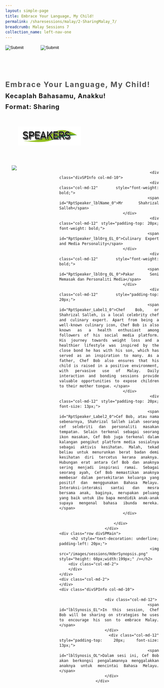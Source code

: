 ```yaml
---
layout: simple-page
title: Embrace Your Language, My Child!
permalink: /sharesessions/malay/2-SharingMalay_7/
breadcrumb: Malay Sessions 7
collection_name: left-nav-one
---
```




<input type="image" name="btnBack" id="btnBack" onclick="goBack()" src="/images/btnBack.png" style="height:70px;">
<input type="image" name="btnRegister" id="btnRegister" src="/images/btnClosed.png"
    style="height:70px;padding-left: 50px;" />

<link href="/misc/bootstrap.min.css" rel="stylesheet" />
<link href="/misc/Site.css" rel="stylesheet" />
<style>
    .divSPMain {
        padding: 20px;
        padding-top: 20px;
        text-align: justify;
        border-radius: 20px;
    }
    .divSPInfo {
        padding-top: 1px;
    }
</style>
<script>
        function goBack() {
          window.history.back();
        }
        </script>
        
<div id="PanelSess">
    <div class="col-md-12" style="padding-top: 40px;">
        <b>
            <span id="lblTitle_EL" style="font-weight: bold; font-size: 23px; letter-spacing: 2px; color: #525252">
                Embrace Your Language, My Child!</span></b>
    </div>
    <div class="col-md-12" style="padding-top: 10px;">
        <span id="lblTitle_OL" style="font-weight: bold; font-size: 20px; letter-spacing: 1px;">
        Kecaplah Bahasamu, Anakku!</span>
    </div>
    <div class="col-md-12" style="padding-top: 10px;">
        <span id="tblFormat" style="font-weight: bold; font-size: 20px; letter-spacing: 1px;"><b>Format:</b>
            Sharing</span>
    </div>
    <div class="row divSPMain">
        <h2 style="text-decoration: underline; padding-left: 20px;">
            <img src="/images/sessions/HDerSpeakers.png" style="height: 60px;width:199px;" /></h2>
        <div class="col-md-2">
        </div>
    </div>
<div class="row divSPMain">
                            <div class="col-md-2">
                                <img id="RptSpeaker_Img_0" src="https://event-reg.biz/DefaultBanner/images/MTLS2019/Speaker/M71.png" style="float: left; width: 150px;" />
                            </div>

                            <div class="divSPInfo col-md-10">
                                <div class="col-md-12" style="font-weight: bold;">
                                    <span id="RptSpeaker_lblName_0">Mr Shahrizal Salleh</span>
                                </div>
                                <div class="col-md-12" style="padding-top: 20px; font-weight: bold;">
                                    <span id="RptSpeaker_lblOrg_EL_0">Culinary Expert and Media Personality</span>
                                </div>
                                <div class="col-md-12" style="font-weight: bold;">
                                    <span id="RptSpeaker_lblOrg_OL_0">Pakar Seni Memasak dan Personaliti Media</span>
                                </div>
                                <div class="col-md-12" style="padding-top: 20px;">
                                    <span id="RptSpeaker_Label1_0">Chef Bob, or Shahrizal Salleh, is a local celebrity chef and culinary expert. Apart from being a well-known culinary icon, Chef Bob is also known as a health enthusiast among followers of his social media platform.   His journey towards weight loss and a healthier lifestyle was inspired by the close bond he has with his son, which has served as an inspiration to many. As a father, Chef Bob also ensures that his child is raised in a positive environment, with pervasive use of Malay. Daily interaction and bonding sessions provide valuable opportunities to expose children to their mother tongue. </span>
                                </div>
                                <div class="col-md-12" style="padding-top: 20px; font-size: 13px;">
                                    <span id="RptSpeaker_Label2_0">Cef Bob, atau nama sebenarnya, Shahrizal Salleh ialah seorang cef selebriti dan personaliti masakan tempatan. Selain terkenal sebagai seorang ikon masakan, Cef Bob juga terkenal dalam kalangan pengikut platform media sosialnya sebagai aktivis kesihatan. Malah, tekad beliau untuk menurunkan berat badan demi kesihatan diri tercetus kerana anaknya. Hubungan erat antara Cef Bob dan anaknya sering menjadi inspirasi ramai. Sebagai seorang ayah, Cef Bob memastikan anaknya membesar dalam persekitaran keluarga yang positif dan menggunakan Bahasa Melayu. Interaksi-interaksi santai dan mesra bersama anak, baginya, merupakan peluang yang baik untuk ibu bapa mendidik anak-anak supaya mengenal bahasa ibunda mereka.</span>
                                </div>

                            </div>
                        </div>
    <div class="row divSPMain">
        <h2 style="text-decoration: underline; padding-left: 20px;">
            <img src="/images/sessions/HderSynopsis.png" style="height: 60px;width:199px;" /></h2>
        <div class="col-md-2">
        </div>
    </div>
    <div class="col-md-2">
    </div>
    <div class="divSPInfo col-md-10">

                        <div class="col-md-12">
                            <span id="lblSynosis_EL">In this session, Chef Bob will be sharing on strategies he uses to encourage his son to embrace Malay. </span>
                        </div>
                        <div class="col-md-12" style="padding-top: 20px; font-size: 13px;">
                            <span id="lblSynosis_OL">Dalam sesi ini, Cef Bob akan berkongsi pengalamannya menggalakkan anaknya untuk mencintai Bahasa Melayu.</span>
                        </div>
                    </div>

</div>
